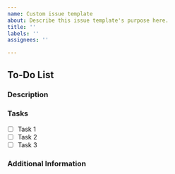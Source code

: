 ```yaml
---
name: Custom issue template
about: Describe this issue template's purpose here.
title: ''
labels: ''
assignees: ''

---
```


## To-Do List

### Description
<!-- Briefly describe the tasks or items that need to be completed. -->

### Tasks
<!-- List the individual tasks or items that need to be done. Use checkboxes to mark their completion. -->

- [ ] Task 1
- [ ] Task 2
- [ ] Task 3

### Additional Information
<!-- Include any additional information or context related to the to-do list. -->

